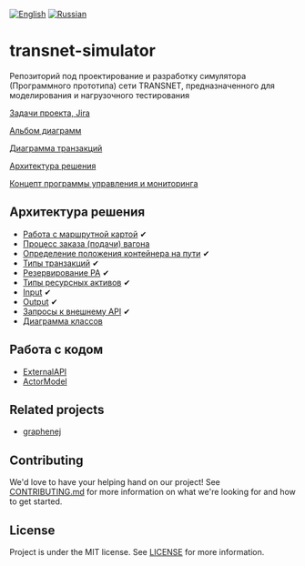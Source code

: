 [![English](https://thumb.ibb.co/jDrVkd/gb.png)](README.md) [![Russian](https://thumb.ibb.co/cjYMrJ/ru.png)](README.ru.md)

# transnet-simulator
Репозиторий под проектирование и разработку симулятора (Программного прототипа) сети TRANSNET, предназначенного для моделирования и нагрузочного тестирования

[Задачи проекта, Jira](https://u-trans.atlassian.net/browse/UK)

[Альбом диаграмм](https://www.draw.io/#Hu-transnet%2Ftransnet-simulator%2Fdevelop%2Fconcept%2Fdrawings%2Fut-simulator.xml)

[Диаграмма транзакций](https://www.draw.io/#Hu-transnet%2Ftransnet-simulator%2Fdevelop%2Fconcept%2Fdrawings%2Ftransactions-bpmn.xml)

[Архитектура решения](https://docs.google.com/document/d/1u2sPJNCBUANPfdsEjJ6MSofIQ3VsHTOylfVS7iTYUaM/edit#)

[Концепт программы управления и мониторинга](https://docs.google.com/document/d/1KC44X5oeaCvJO-8SxBCOW8PJaty5rKFJYgq9Oj5o4Cg/edit#)

## Архитектура решения
* [Работа с маршрутной картой](concept/docs/Route_Map.md) ✔
* [Процесс заказа (подачи) вагона](concept/docs/Boarding.md)
* [Определение положения контейнера на пути](concept/docs/Locating.md) ✔
* [Типы транзакций](concept/docs/Transactions.md) ✔
* [Резервирование РА](concept/docs/Reservation.md) ✔
* [Типы ресурсных активов](concept/docs/Infrastructure.md) ✔
* [Input](concept/docs/Input.md) ✔
* [Output](concept/docs/Output.md) ✔
* [Запросы к внешнему API](concept/docs/External_API.md) ✔
* [Диаграмма классов](concept/docs/Classes.md)

## Работа с кодом
* [ExternalAPI](concept/docs/development/ExternalAPI.md)
* [ActorModel](concept/docs/development/ActorModel.md)

## Related projects
- [graphenej](https://github.com/u-transnet/graphenej)

## Contributing
We'd love to have your helping hand on our project! See [CONTRIBUTING.md](CONTRIBUTING.md) for more information on what we're looking for and how to get started.

## License
Project is under the MIT license. See [LICENSE](LICENSE) for more information.

